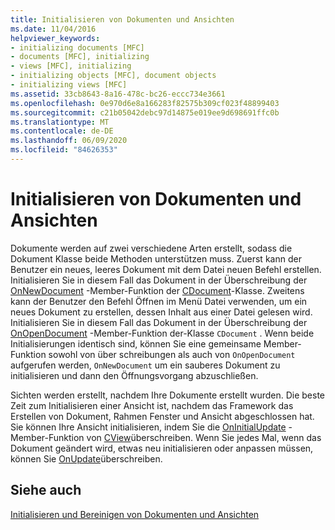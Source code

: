 ```yaml
---
title: Initialisieren von Dokumenten und Ansichten
ms.date: 11/04/2016
helpviewer_keywords:
- initializing documents [MFC]
- documents [MFC], initializing
- views [MFC], initializing
- initializing objects [MFC], document objects
- initializing views [MFC]
ms.assetid: 33cb8643-8a16-478c-bc26-eccc734e3661
ms.openlocfilehash: 0e970d6e8a166283f82575b309cf023f48899403
ms.sourcegitcommit: c21b05042debc97d14875e019ee9d698691ffc0b
ms.translationtype: MT
ms.contentlocale: de-DE
ms.lasthandoff: 06/09/2020
ms.locfileid: "84626353"
---
```

# <a name="initializing-documents-and-views"></a>Initialisieren von Dokumenten und Ansichten

Dokumente werden auf zwei verschiedene Arten erstellt, sodass die Dokument Klasse beide Methoden unterstützen muss. Zuerst kann der Benutzer ein neues, leeres Dokument mit dem Datei neuen Befehl erstellen. Initialisieren Sie in diesem Fall das Dokument in der Überschreibung der [OnNewDocument](reference/cdocument-class.md#onnewdocument) -Member-Funktion der [CDocument](reference/cdocument-class.md)-Klasse. Zweitens kann der Benutzer den Befehl Öffnen im Menü Datei verwenden, um ein neues Dokument zu erstellen, dessen Inhalt aus einer Datei gelesen wird. Initialisieren Sie in diesem Fall das Dokument in der Überschreibung der [OnOpenDocument](reference/cdocument-class.md#onopendocument) -Member-Funktion der-Klasse `CDocument` . Wenn beide Initialisierungen identisch sind, können Sie eine gemeinsame Member-Funktion sowohl von über schreibungen als auch von `OnOpenDocument` aufgerufen werden, `OnNewDocument` um ein sauberes Dokument zu initialisieren und dann den Öffnungsvorgang abzuschließen.

Sichten werden erstellt, nachdem Ihre Dokumente erstellt wurden. Die beste Zeit zum Initialisieren einer Ansicht ist, nachdem das Framework das Erstellen von Dokument, Rahmen Fenster und Ansicht abgeschlossen hat. Sie können Ihre Ansicht initialisieren, indem Sie die [OnInitialUpdate](reference/cview-class.md#oninitialupdate) -Member-Funktion von [CView](reference/cview-class.md)überschreiben. Wenn Sie jedes Mal, wenn das Dokument geändert wird, etwas neu initialisieren oder anpassen müssen, können Sie [OnUpdate](reference/cview-class.md#onupdate)überschreiben.

## <a name="see-also"></a>Siehe auch

[Initialisieren und Bereinigen von Dokumenten und Ansichten](initializing-and-cleaning-up-documents-and-views.md)
